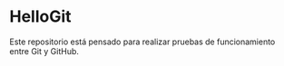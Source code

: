 # HelloGit
Este repositorio está pensado para realizar pruebas de funcionamiento entre Git y GitHub.

